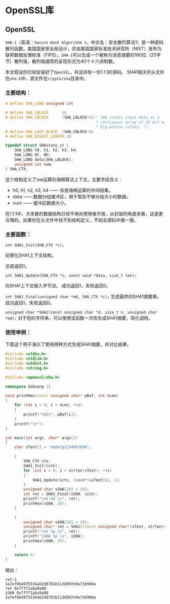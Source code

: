# OpenSSL库

## OpenSSL

`SHA-1`（英语：`Secure Hash Algorithm 1`，中文名：安全散列算法1）是一种密码散列函数，美国国家安全局设计，并由美国国家标准技术研究所（NIST）发布为联邦数据处理标准（FIPS）。`SHA-1`可以生成一个被称为消息摘要的160位（20字节）散列值，散列值通常的呈现形式为40个十六进制数。

本文假设你已经安装好了`OpenSSL`，并且持有一份1.1.1的源码。
SHA1相关的头文件在`sha.h`中、源文件在`crypto/sha`目录中。

### 主要结构：

```cpp
# define SHA_LONG unsigned int

# define SHA_LBLOCK      16
# define SHA_CBLOCK      (SHA_LBLOCK*4)/* SHA treats input data as a
                                        * contiguous array of 32 bit wide
                                        * big-endian values. */
# define SHA_LAST_BLOCK  (SHA_CBLOCK-8)
# define SHA_DIGEST_LENGTH 20

typedef struct SHAstate_st {
    SHA_LONG h0, h1, h2, h3, h4; 
    SHA_LONG Nl, Nh; 
    SHA_LONG data[SHA_LBLOCK];
    unsigned int num;
} SHA_CTX;
```

这个结构定义了`SHA`运算的海棉算法上下文。主要字段含义：

- h0, h1, h2, h3, h4 —— 存放海棉运算的中间结果。
- data —— 数据分组缓冲区，用于暂存不够分组大小的数据。
- num —— 缓冲区数据大小。

在1.1.1中，大多数的数据结构已经不再向使用者开放，从封装的角度来看，这是更合理的。如果你在头文件中找不到结构定义，不妨去源码中搜一搜。

### 主要函数：

`int SHA1_Init(SHA_CTX *c);`

初使化SHA1上下文结构。

总是返回1。

`int SHA1_Update(SHA_CTX *c, const void *data, size_t len);`

向SHA1上下文输入字节流。
成功返回1，失败返回0。

`int SHA1_Final(unsigned char *md, SHA_CTX *c);`
生成最终的SHA1摘要串。
成功返回1，失败返回0。

`unsigned char *SHA1(const unsigned char *d, size_t n, unsigned char *md);`
对于短的字符串，可以使用该函数一次性生成SHA1摘要，简化调用。

### 使用举例：

下面这个例子演示了使用两种方式生成SHA1摘要，并对比结果。

```cpp
#include <stdio.h>
#include <stdlib.h>
#include <stdint.h>
#include <string.h>

#include <openssl/sha.h>

namespace dakuang {}

void printHex(const unsigned char* pBuf, int nLen)
{
    for (int i = 0; i < nLen; ++i)
    {
        printf("%02x", pBuf[i]);
    }
    printf("\n");
}

int main(int argc, char* argv[])
{
    char sText[] = "abdefg1234567890";

    {
        SHA_CTX ctx;
        SHA1_Init(&ctx);
        for (int i = 0; i < strlen(sText); ++i)
        {
            SHA1_Update(&ctx, (void*)&sText[i], 1);
        }
        unsigned char sSHA[20] = {0};
        int ret = SHA1_Final(sSHA, &ctx);
        printf("ret:%d \n", ret);
        printHex(sSHA, 20);
    }

    {
        unsigned char sSHA[20] = {0};
        unsigned char* ret = SHA1((const unsigned char*)sText, strlen(sText), sSHA);
        printf("ret %p \n", ret);
        printf("sSHA %p \n", sSHA);
        printHex(sSHA, 20);
    }

    return 0;
}
```

输出：

```
ret:1
1a7ef0b4975534ab2d8781b1136997e9a73b960a
ret 0x7fff1aba9a80
sSHA 0x7fff1aba9a80
1a7ef0b4975534ab2d8781b1136997e9a73b960a
```



